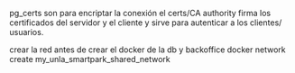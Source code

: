 pg_certs son para encriptar la conexión
el certs/CA authority firma los certificados del servidor y el cliente y sirve para autenticar a los clientes/ usuarios.

crear la red antes de crear el docker de la db y backoffice
docker network create my_unla_smartpark_shared_network
